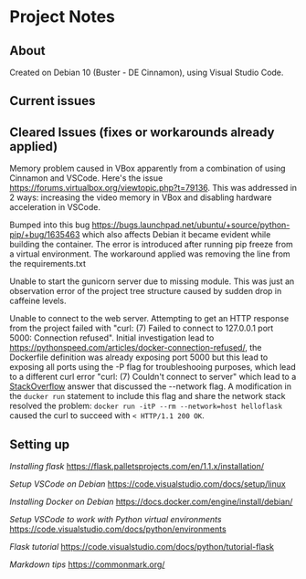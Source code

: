 # Project Notes

## About
Created on Debian 10 (Buster - DE Cinnamon), using Visual Studio Code.

## Current issues


## Cleared Issues (fixes or workarounds already applied)

Memory problem caused in VBox apparently from a combination of using Cinnamon and VSCode. Here's the issue https://forums.virtualbox.org/viewtopic.php?t=79136. This was addressed in 2 ways: increasing the video memory in VBox and disabling hardware acceleration in VSCode.

Bumped into this bug https://bugs.launchpad.net/ubuntu/+source/python-pip/+bug/1635463 which also affects Debian it became evident while building the container. The error is introduced after running pip freeze from a virtual environment. The workaround 
applied was removing the line from the requirements.txt

Unable to start the gunicorn server due to missing module. This was just an observation error of the project tree structure caused by sudden drop in caffeine levels.

Unable to connect to the web server. Attempting to get an HTTP response from the project failed with "curl: (7) Failed to connect to 127.0.0.1 port 5000: Connection refused". Initial investigation lead to https://pythonspeed.com/articles/docker-connection-refused/, the Dockerfile definition was already exposing port 5000 but this lead to exposing all ports using the -P flag for troubleshooing purposes, which lead to a different curl error "curl: (7) Couldn't connect to server" which lead to a [StackOverflow](https://stackoverflow.com/questions/41083328/what-is-the-use-of-host-and-none-network-in-docker/43873743) answer that discussed the --network flag. A modification in the `ducker run` statement to include this flag and share the network stack resolved the problem: `docker run -itP --rm --network=host helloflask` caused the curl to succeed with `< HTTP/1.1 200 OK`.

## Setting up

*Installing flask*
https://flask.palletsprojects.com/en/1.1.x/installation/

*Setup VSCode on Debian*
https://code.visualstudio.com/docs/setup/linux

*Installing Docker on Debian*
https://docs.docker.com/engine/install/debian/

*Setup VSCode to work with Python virtual environments*
https://code.visualstudio.com/docs/python/environments

*Flask tutorial*
https://code.visualstudio.com/docs/python/tutorial-flask

*Markdown tips*
https://commonmark.org/
